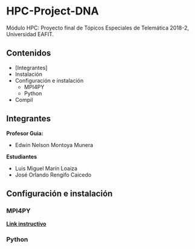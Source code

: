 # HPC-Project-DNA
Módulo HPC: Proyecto final de Tópicos Especiales de Telemática 2018-2, Universidad EAFIT. 

## Contenidos

- [Integrantes]
- Instalación
- Configuración e instalación
	- MPI4PY
	- Python
- Compil

## Integrantes

**Profesor Guia:**
- Edwin Nelson Montoya Munera

**Estudiantes**
- Luis Miguel Marín Loaiza
- José Orlando Rengifo Caicedo


## Configuración e instalación

### MPI4PY

[**Link instructivo**](https://rabernat.github.io/research_computing/parallel-programming-with-mpi-for-python.html)

### Python
<!--stackedit_data:
eyJoaXN0b3J5IjpbLTEzMjE0OTk5OTEsMTAxNTg4MzIwNV19
-->